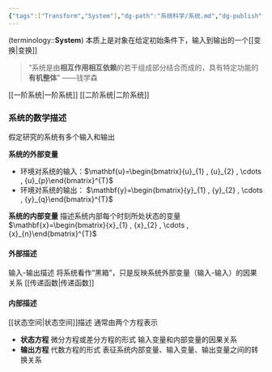 ```yaml
---
{"tags":["Transform","System"],"dg-path":"系统科学/系统.md","dg-publish":true,"permalink":"/系统科学/系统/","dgPassFrontmatter":true,"noteIcon":"","created":"2024-08-07T14:44:45.544+08:00","updated":"2024-08-13T22:36:08.993+08:00"}
---
```


(terminology::**System**)
本质上是对象在给定初始条件下，输入到输出的一个[[变换\|变换]]

>“系统是由**相互作用相互依赖**的若干组成部分结合而成的，具有特定功能的**有机整体**”
>——钱学森

[[一阶系统\|一阶系统]]
[[二阶系统\|二阶系统]]

### 系统的数学描述
假定研究的系统有多个输入和输出

**系统的外部变量**
- 环境对系统的输入：$\mathbf{u}=\begin{bmatrix}{u}_{1} , {u}_{2} , \cdots ,  {u}_{p}\end{bmatrix}^{T}$
- 环境对系统的输出： $\mathbf{y}=\begin{bmatrix}{y}_{1} , {y}_{2} , \cdots ,  {y}_{q}\end{bmatrix}^{T}$

**系统的内部变量**
描述系统内部每个时刻所处状态的变量 $\mathbf{x}=\begin{bmatrix}{x}_{1} , {x}_{2} , \cdots ,  {x}_{n}\end{bmatrix}^{T}$
#### 外部描述
输入-输出描述
将系统看作“黑箱”，只是反映系统外部变量（输入-输入）的因果关系
[[传递函数\|传递函数]]

#### 内部描述
[[状态空间\|状态空间]]描述
通常由两个方程表示
- **状态方程**
	微分方程或差分方程的形式
	输入变量和内部变量的因果关系
- **输出方程**
	代数方程的形式
	表征系统内部变量、输入变量、输出变量之间的转换关系



